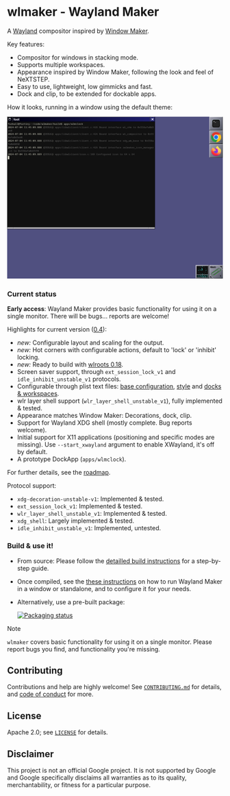 # wlmaker - Wayland Maker

A [Wayland](https://wayland.freedesktop.org/) compositor inspired by
[Window Maker](https://www.windowmaker.org/).

Key features:

* Compositor for windows in stacking mode.
* Supports multiple workspaces.
* Appearance inspired by Window Maker, following the look and feel of NeXTSTEP.
* Easy to use, lightweight, low gimmicks and fast.
* Dock and clip, to be extended for dockable apps.

How it looks, running in a window using the default theme:

![Screenshot of wlmaker running in a window](doc/wlmaker-default-screenshot.png)

### Current status

**Early access**: Wayland Maker provides basic functionality for using it on a single monitor. There will be bugs... reports are welcome! 

Highlights for current version ([0.4](https://github.com/phkaeser/wlmaker/releases/tag/v0.4)):

* *new:* Configurable layout and scaling for the output.
* *new:* Hot corners with configurable actions, default to 'lock' or 'inhibit' locking.
* *new:* Ready to build with [wlroots 0.18](https://gitlab.freedesktop.org/wlroots/wlroots/-/tags).
* Screen saver support, through `ext_session_lock_v1` and `idle_inhibit_unstable_v1` protocols.
* Configurable through plist text files: [base configuration](etc/wlmaker.plist), [style](/etc/style-default.plist) and [docks & workspaces](etc/wlmaker-state.plist).
* wlr layer shell support (`wlr_layer_shell_unstable_v1`), fully implemented & tested.
* Appearance matches Window Maker: Decorations, dock, clip.
* Support for Wayland XDG shell (mostly complete. Bug reports welcome).
* Initial support for X11 applications (positioning and specific modes are missing).
  Use `--start_xwayland` argument to enable XWayland, it's off by default.
* A prototype DockApp (`apps/wlmclock`).

For further details, see the [roadmap](doc/ROADMAP.md).

Protocol support:

* `xdg-decoration-unstable-v1`: Implemented & tested.
* `ext_session_lock_v1`: Implemented & tested.
* `wlr_layer_shell_unstable_v1`: Implemented & tested.
* `xdg_shell`: Largely implemented & tested.
* `idle_inhibit_unstable_v1`: Implemented, untested.

### Build & use it!

* From source: Please follow the [detailled build instructions](doc/BUILD.md)
  for a step-by-step guide.

* Once compiled, see the [these instructions](doc/RUN.md) on how to run
  Wayland Maker in a window or standalone, and to configure it for your needs.

* Alternatively, use a pre-built package:

  [![Packaging status](https://repology.org/badge/vertical-allrepos/wlmaker.svg)](https://repology.org/project/wlmaker/versions)

> [!NOTE]
> `wlmaker` covers basic functionality for using it on a single monitor. Please
> report bugs you find, and functionality you're missing.

## Contributing

Contributions and help are highly welcome! See
[`CONTRIBUTING.md`](CONTRIBUTING.md) for details, and
[code of conduct](CODE_OF_CONDUCT.md) for more.

## License

Apache 2.0; see [`LICENSE`](LICENSE) for details.

## Disclaimer

This project is not an official Google project. It is not supported by
Google and Google specifically disclaims all warranties as to its quality,
merchantability, or fitness for a particular purpose.
